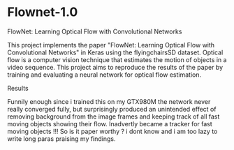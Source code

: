 # Flownet-1.0
FlowNet: Learning Optical Flow with Convolutional Networks

This project implements the paper "FlowNet: Learning Optical Flow with Convolutional Networks" in Keras using the flyingchairsSD dataset. Optical flow is a computer vision technique that estimates the motion of objects in a video sequence. This project aims to reproduce the results of the paper by training and evaluating a neural network for optical flow estimation.

Results

Funnily enough since i trained this on my GTX980M the network never really converged fully, but surprisingly produced an unintended effect of removing background from the image frames and keeping track of all fast moving objects showing their flow. Inadvertly became a tracker for fast moving objects !!! 
So is it paper worthy ? i dont know and i am too lazy to write long paras praising my findings.
